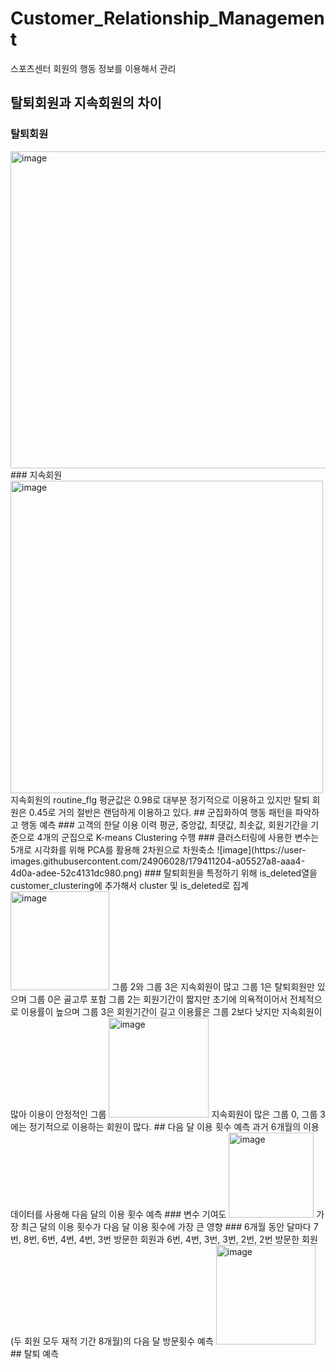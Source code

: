 # Customer_Relationship_Management
스포츠센터 회원의 행동 정보를 이용해서 관리
## 탈퇴회원과 지속회원의 차이
### 탈퇴회원  
<img width="507" alt="image" src="https://user-images.githubusercontent.com/24906028/179410826-89c904ac-3b63-434f-87cd-2e72dc5e9ec1.png">  
### 지속회원  
<img width="500" alt="image" src="https://user-images.githubusercontent.com/24906028/179410835-987ca776-1f34-42d3-951d-0c95ea4b3754.png">  
지속회원의 routine_flg 평균값은 0.98로 대부분 정기적으로 이용하고 있지만 탈퇴 회원은 0.45로 거의 절반은 랜덤하게 이용하고 있다.
## 군집화하여 행동 패턴을 파악하고 행동 예측  
### 고객의 한달 이용 이력 평균, 중앙값, 최댓값, 최솟값, 회원기간을 기준으로 4개의 군집으로 K-means Clustering 수행
### 클러스터링에 사용한 변수는 5개로 시각화를 위해 PCA를 활용해 2차원으로 차원축소  
![image](https://user-images.githubusercontent.com/24906028/179411204-a05527a8-aaa4-4d0a-adee-52c4131dc980.png)  
### 탈퇴회원을 특정하기 위해 is_deleted열을 customer_clustering에 추가해서 cluster 및 is_deleted로 집계
<img width="158" alt="image" src="https://user-images.githubusercontent.com/24906028/179411276-af784bf9-8517-4e49-b035-a8d79fac1be6.png">  
그룹 2와 그룹 3은 지속회원이 많고 그룹 1은 탈퇴회원만 있으며 그룹 0은 골고루 포함  
그룹 2는 회원기간이 짧지만 초기에 의욕적이어서 전체적으로 이용률이 높으며  
그룹 3은 회원기간이 길고 이용률은 그룹 2보다 낮지만 지속회원이 많아 이용이 안정적인 그룹  
<img width="160" alt="image" src="https://user-images.githubusercontent.com/24906028/179411467-8c38fe73-0733-4ec9-b604-ded8c9bb48fa.png">  
지속회원이 많은 그룹 0, 그룹 3에는 정기적으로 이용하는 회원이 많다.
## 다음 달 이용 횟수 예측
과거 6개월의 이용 데이터를 사용해 다음 달의 이용 횟수 예측  
### 변수 기여도
<img width="136" alt="image" src="https://user-images.githubusercontent.com/24906028/179412134-ad247e4a-9963-4952-8ec2-39de54b6e409.png">  
가장 최근 달의 이용 횟수가 다음 달 이용 횟수에 가장 큰 영향  
### 6개월 동안 달마다 7번, 8번, 6번, 4번, 4번, 3번 방문한 회원과 6번, 4번, 3번, 3번, 2번, 2번 방문한 회원(두 회원 모두 재적 기간 8개월)의 다음 달 방문횟수 예측
<img width="159" alt="image" src="https://user-images.githubusercontent.com/24906028/179413152-9ebc966c-aa0f-4479-97de-878fddaf7068.png">
## 탈퇴 예측


